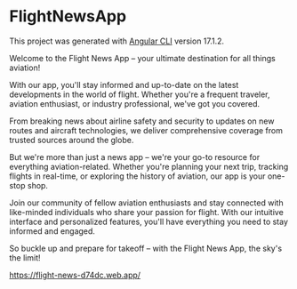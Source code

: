 # FlightNewsApp

This project was generated with [Angular CLI](https://github.com/angular/angular-cli) version 17.1.2.

Welcome to the Flight News App – your ultimate destination for all things aviation!

With our app, you'll stay informed and up-to-date on the latest developments in the world of flight. Whether you're a frequent traveler, aviation enthusiast, or industry professional, we've got you covered.

From breaking news about airline safety and security to updates on new routes and aircraft technologies, we deliver comprehensive coverage from trusted sources around the globe.

But we're more than just a news app – we're your go-to resource for everything aviation-related. Whether you're planning your next trip, tracking flights in real-time, or exploring the history of aviation, our app is your one-stop shop.

Join our community of fellow aviation enthusiasts and stay connected with like-minded individuals who share your passion for flight. With our intuitive interface and personalized features, you'll have everything you need to stay informed and engaged.

So buckle up and prepare for takeoff – with the Flight News App, the sky's the limit!

https://flight-news-d74dc.web.app/

